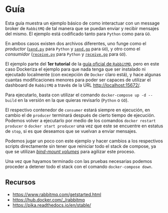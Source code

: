 # Guía

Esta guía muestra un ejemplo básico de como interactuar con un message broker de `RabbitMQ` de tal manera que se puedan enviar y recibir mensajes del mismo. El ejemplo está codificado tanto para `Python` como para `GO`.

En ambos casos existen dos archivos diferentes, uno funge como el _productor_ ([`send.py`](python/app/send.py) para `Python` y [`send.go`](go/app/send.go) para `GO`), y otro como el _consumidor_ ([`receive.py`](python/app/receive.py) para `Python` y [`receive.go`](go/app/receive.go) para `GO`).

El ejemplo parte del **1er tutorial** de la [guía oficial de `RabbitMQ`](https://www.rabbitmq.com/tutorials/tutorial-one-python.html), pero en este caso Dockeriza el ejemplo para que nada tenga que ser instalado ni ejecutado localmente (con excepción de `Docker` claro está), y hace algunas cuantas modificaciones menores para poder ser capaces de utilizar el dashboard de `RabbitMQ` a través de la URL <http://localhost:15672/>.

Para ejecutarlo, basta con utilizar el comando `docker-compose up -d --build` en la versión en la que quieras revisarlo (`Python` o `GO`).

El respectivo contenedor de `consumer` estará siempre en ejecución, en cambio el de `producer` terminará después de cierto tiempo de ejecución. Podemos volver a ejecutarlo por medio de los comandos `docker restart producer` o `docker start producer` una vez que este se encuentre en estatus de `stop`, si es que deseamos que se vuelvan a enviar mensajes.

Podemos jugar un poco con este ejemplo y hacer cambios a los respectivos scripts directamente sin tener que reiniciar todo el stack de compose, ya que se utilizan [_bind-mount volumes_](https://docs.docker.com/storage/bind-mounts/) para agilizar este proceso.

Una vez que hayamos terminado con las pruebas necesarias podemos proceder a detener todo el stack con el comando `docker-compose down`.

## Recursos

- <https://www.rabbitmq.com/getstarted.html>
- <https://hub.docker.com/_/rabbitmq>
- <https://pika.readthedocs.io/en/stable/>
